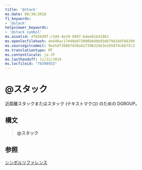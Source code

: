 ```yaml
---
title: '@stack'
ms.date: 08/30/2018
f1_keywords:
- '@stack'
helpviewer_keywords:
- '@stack symbol'
ms.assetid: 4f656d9f-c3d4-4e19-9d97-bdee01b41861
ms.openlocfilehash: 4ed40ac17d4bb073808b8dbb93db79d18df66399
ms.sourcegitcommit: 9ee5df398bfd30a42739632de3e165874cb675c3
ms.translationtype: MT
ms.contentlocale: ja-JP
ms.lasthandoff: 11/22/2019
ms.locfileid: "74398933"
---
```

# <a name="stack"></a>\@スタック

近距離スタックまたはスタック (テキストマクロ) のための DGROUP。

## <a name="syntax"></a>構文

> **\@スタック**

## <a name="see-also"></a>参照

[シンボルリファレンス](symbols-reference.md)
